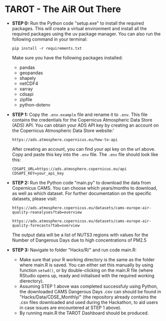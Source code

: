 
# TAROT - The AiR Out There

* **STEP 0:** Run the Python code "setup.exe" to install the required packages. This will create a virtual environment and install all the required packages using the uv package manager. You can also run the following command in your terminal:
  ```
  pip install -r requirements.txt
  ```

  Make sure you have the following packages installed:
  * pandas
  * geopandas
  * shapely
  * netCDF4
  * xarray
  * cdsapi
  * zipfile
  * python-dotenv


* **STEP 1:** Copy the `.env.example` file and rename it to `.env`. This file contains the credentials for the Copernicus Atmospheric Data Store (ADS) API. You can obtain your ADS API key by creating an account on the Copernicus Atmospheric Data Store website:'
  ```
  https://ads.atmosphere.copernicus.eu/how-to-api
  ```

  After creating an account, you can find your api key on the url above. Copy and paste this key into the `.env` file. The `.env` file should look like this:
  ```
  CDSAPI_URL=https://ads.atmosphere.copernicus.eu/api
  CDSAPI_KEY=your_api_key
  ```


* **STEP 2:** Run the Python code "main.py" to download the data from Copernicus CAMS. You can choose which years/months to download, as well as which dataset. For further documentation on the specific datasets, please visit:
  ```
  https://ads.atmosphere.copernicus.eu/datasets/cams-europe-air-quality-reanalyses?tab=overview
  ```
  ```
  https://ads.atmosphere.copernicus.eu/datasets/cams-europe-air-quality-forecasts?tab=overview
  ```

  The output data will be a list of NUTS3 regions with values for the Number of Dangerous Days due to high concentrations of PM2.5
  

* **STEP 3:** Navigate to folder "Hacks/R/" and run code main.R:
  * Make sure that your R working directory is the same as the folder where main.R is saved. You can either set this manually by using function `setwd()`, or by double-clicking on the main.R file (where RStudio opens up, ready and initialised with the required working dierectory). 
  * Assuming STEP 1 above was completed successfuly using Python, the downloaded CAMS Dangerous Days .csv can should be found in "Hacks/Data/CDSE_Monthly/" (the repository already contains the .csv files downloaded and used during the Hackathon, to aid users in case issues are encountered at STEP 1 above). 
  * By running main.R the TAROT Dashboard should be produced.
